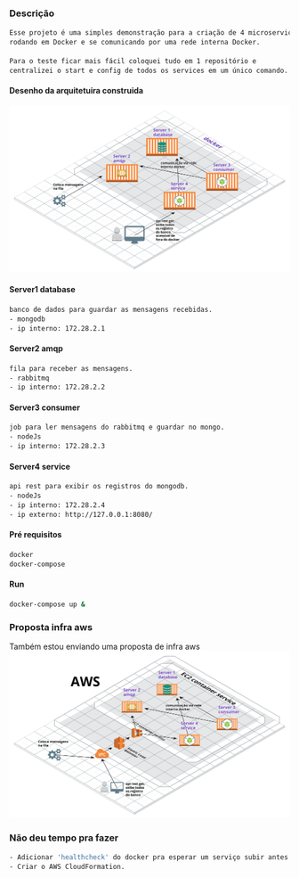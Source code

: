 ### Descrição
```sh
Esse projeto é uma simples demonstração para a criação de 4 microserviços
rodando em Docker e se comunicando por uma rede interna Docker.

Para o teste ficar mais fácil coloquei tudo em 1 repositório e
centralizei o start e config de todos os services em um único comando.
```
#### Desenho da arquitetuira construida
![arquitetura](arquitetura-atual.png)
#### Server1 database
```sh
banco de dados para guardar as mensagens recebidas.
- mongodb
- ip interno: 172.28.2.1
```
#### Server2 amqp
```sh
fila para receber as mensagens.
- rabbitmq
- ip interno: 172.28.2.2
```
#### Server3 consumer
```sh
job para ler mensagens do rabbitmq e guardar no mongo.
- nodeJs
- ip interno: 172.28.2.3
```
#### Server4 service
```sh
api rest para exibir os registros do mongodb.
- nodeJs
- ip interno: 172.28.2.4
- ip externo: http://127.0.0.1:8080/
```
#### Pré requisitos
```sh
docker
docker-compose
```
#### Run
```sh
docker-compose up &
```
### Proposta infra aws
Também estou enviando uma proposta de infra aws
![arquitetura](arquitetura-aws.png)
### Não deu tempo pra fazer
```sh
- Adicionar 'healthcheck' do docker pra esperar um serviço subir antes de subir o outro.
- Criar o AWS CloudFormation.
```

